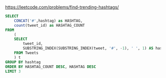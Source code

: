 https://leetcode.com/problems/find-trending-hashtags/

```SQL
SELECT 
    CONCAT('#',hashtag) as HASHTAG, 
    count(tweet_id) as HASHTAG_COUNT
FROM
    (
    SELECT 
        tweet_id,
        SUBSTRING_INDEX(SUBSTRING_INDEX(tweet, '#', -1), ' ', 1) AS hashtag
    FROM Tweets
    ) t
GROUP BY hashtag
ORDER BY HASHTAG_COUNT DESC, HASHTAG DESC
LIMIT 3
```